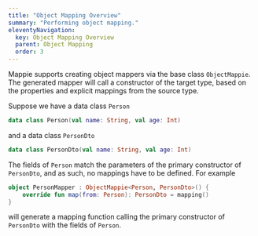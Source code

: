 ```yaml
---
title: "Object Mapping Overview"
summary: "Performing object mapping."
eleventyNavigation:
  key: Object Mapping Overview
  parent: Object Mapping
  order: 3
---
```


Mappie supports creating object mappers via the base class `ObjectMappie`. The generated mapper will call a constructor
of the target type, based on the properties and explicit mappings from the source type.

Suppose we have a data class `Person`
```kotlin
data class Person(val name: String, val age: Int)
```
and a data class `PersonDto`
```kotlin
data class PersonDto(val name: String, val age: Int)
```
The fields of `Person` match the parameters of the primary constructor of `PersonDto`, and as such, no mappings have 
to be defined. For example
```kotlin
object PersonMapper : ObjectMappie<Person, PersonDto>() {
    override fun map(from: Person): PersonDto = mapping()
}
```
will generate a mapping function calling the primary constructor of `PersonDto` with the fields of `Person`.
